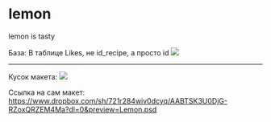 # lemon
lemon is tasty

База:
В таблице Likes, не id_recipe, а просто id
<img src="https://cdn.discordapp.com/attachments/739083859697598524/808266434915336202/IMG_20210208_162148_587.jpg">

<hr>

Кусок макета:
<img src="https://cdn.discordapp.com/attachments/739083859697598524/808922459688009728/CnxZ1fapScM.jpg">

Ссылка на сам макет:
https://www.dropbox.com/sh/721r284wiv0dcyq/AABTSK3U0DjG-RZoxQRZEM4Ma?dl=0&preview=Lemon.psd
